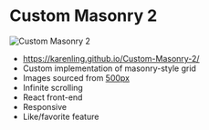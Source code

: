 # Custom Masonry 2

![Custom Masonry 2](http://images.karenling.net/custommasonry-2.png)

- https://karenling.github.io/Custom-Masonry-2/
- Custom implementation of masonry-style grid
- Images sourced from [500px](https://github.com/500px/api-documentation)
- Infinite scrolling
- React front-end
- Responsive
- Like/favorite feature
